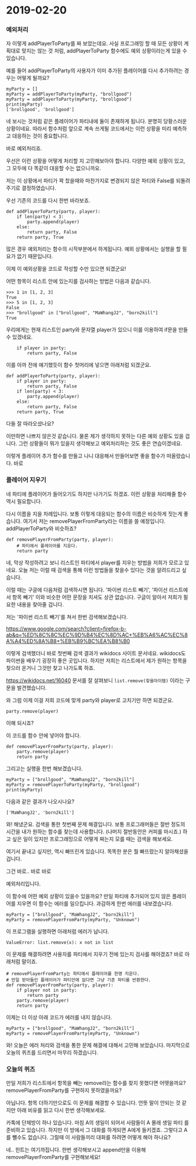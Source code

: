 # 2019-02-20

### 예외처리

자 이렇게 addPlayerToParty를 짜 보았는데요. 사실 프로그래밍 할 때 모든 상황이
계획대로 맞지는 않는 것 처럼, addPlayerToParty 함수에도 예외 상황이라는게 있을 수
있습니다.

예를 들어 addPlayerToParty의 사용자가  이미 추가된 플레이어를
다시 추가하려는 경우는 어떻게 될까요?

```
myParty = []
myParty = addPlayerToParty(myParty, "brollgood")
myParty = addPlayerToParty(myParty, "brollgood")
print(myParty)
['brollgood', 'brollgood']
```

네 보시는 것처럼 같은 플레이어가 파티내에 둘이 존재하게 됩니다. 분명히 당황스러운 상황이네요.
따라서 함수처럼 앞으로 계속 쓰게될 코드에서는 이런 상황을 미리 예측하고 대응하는 것이 중요합니다.

바로 예외처리죠.

우선은 이런 상황을 어떻게 처리할 지 고민해보아야 합니다. 다양한 예외 상황이 있고,
그 모두에 다 똑같이 대응할 수는 없으니까요.

저는 이 상황에서 파티가 꽉 찼을때와 마찬가지로 변경되지 않은 파티와 False를 되돌려 주기로 결정하였습니다.

우선 기존의 코드를 다시 한번 바라보죠.

```
def addPlayerToParty(party, player):
	if len(party) < 3:
		party.append(player)
	else:
		return party, False
	return party, True
```

많은 경우 예외처리는 함수의 시작부분에서 하게됩니다.
예외 상황에서는 실행을 할 필요가 없기 때문입니다.

이제 이 예외상황을 코드로 작성할 수만 있으면 되겠군요!

어떤 항목이 리스트 안에 있는지를 검사하는 방법은 다음과 같습니다.

```
>>> 1 in [1, 2, 3]
True
>>> 5 in [1, 2, 3]
False
>>> "brollgood" in ["brollgood", "MaWhangJ2", "born2kill"]
True
```

우리에게는 현재 리스트인 party와 문자열 player가 있으니 이를 이용하여 if문을 만들수 있겠네요.

```
	if player in party:
		return party, False
```

이를 아까 전에 얘기했듯이 함수 첫머리에 넣으면 아래처럼 되겠군요.

```
def addPlayerToParty(party, player):
	if player in party:
		return party, False
	if len(party) < 3:
		party.append(player)
	else:
		return party, False
	return party, True
```

다들 잘 따라오셨나요?

이만하면 나쁘지 않은것 같습니다.
물론 제가 생각하지 못하는 다른 예외 상황도 있을 겁니다.
그런 상황들이 뭐가 있을지 생각해보고 예외처리하는 것도 좋은 연습이겠네요.

이렇게 플레이어 추가 함수를 만들고 나니 대응해서 만들어보면 좋을 함수가 떠올랐습니다.
바로

### 플레이어 지우기

네 파티에 플레이어가 들어오기도 하지만 나가기도 하겠죠. 이런 상황을 처리해줄 함수 역시 필요합니다.

다시 이름을 지을 차례입니다. 보통 이렇게 대응되는 함수의 이름은 비슷하게 짓는게 좋습니다.
여기서 저는 removePlayerFromParty라는 이름을 쓸 예정입니다. addPlayerToParty와 비슷하죠?

```
def removePlayerFromParty(party, player):
	# 파티에서 플레이어를 지운다.
	return party
```

네, 막상 작성하려고 보니 리스트인 파티에서 player를 지우는 방법을 저희가 모르고 있네요.
오늘 저는 이럴 때 검색을 통해 이런 방법들을 찾을수 있다는 것을 알려드리고 싶습니다.

이럴 때는 구글에 다음처럼 검색하시면 됩니다. '파이썬 리스트 빼기', '파이선 리스트에서 항목 빼기'
이와 비슷한 어떤 문장을 치셔도 상관 없습니다. 구글이 알아서 저희가 필요한 내용을 찾아줄 겁니다.

저는 '파이썬 리스트 빼기'를 쳐서 한번 검색해보겠습니다.

https://www.google.com/search?client=firefox-b-ab&q=%ED%8C%8C%EC%9D%B4%EC%8D%AC+%EB%A6%AC%EC%8A%A4%ED%8A%B8+%EB%B9%BC%EA%B8%B0

이렇게 검색했더니 바로 첫번째 검색 결과가 wikidocs 사이트 문서네요. wikidocs도 파이썬을 배우기
굉장히 좋은 곳입니다. 하지만 저희는 리스트에서 제가 원하는 항목을 찾으러 온거니 그것만 찾고
나가도록 하죠.

https://wikidocs.net/16040 문서를 잘 살펴보니 `list.remove(찾을아이템)` 이라는 구문을 발견했습니다.

와 그럼 이제 이걸 저희 코드에 맞게 party와 player로 고치기만 하면 되겠군요.

```
party.remove(player)
```

이해 되시죠?

이 코드를 함수 안에 넣어야 합니다.

```
def removePlayerFromParty(party, player):
	party.remove(player)
	return party
```

그리고는 실행을 한번 해보겠습니다.

```
myParty = ["brollgood", "MaWhangJ2", "born2kill"]
myParty = removePlayerToParty(myParty, "brollgood")
print(myParty)
```

다음과 같은 결과가 나오시나요?

```
['MaWhangJ2', 'born2kill']
```

와! 해냈군요. 검색을 통한 첫번째 문제 해결입니다.
보통 프로그래머들은 절반 정도의 시간을 내가 원하는 함수를 찾는데 사용합니다.
(나머지 절반동안은 커피를 마시죠.)
하고 싶은 일이 있지만 프로그래밍으로 어떻게 짜는지 모를 때는 검색을 해보세요.

여기서 끝내고 싶지만, 역시 빠뜨린게 있습니다. 똑똑한 분은 뭘 빠뜨렸는지 알아채셨을겁니다.

그건 바로.. 바로 바로

예외처리입니다.

이 함수에 어떤 예외 상황이 있을수 있을까요? 만일 파티에 추가되어 있지 않은 플레이어를 지우면
이 함수는 에러를 일으킵니다. 과감하게 한번 에러를 내보겠습니다.

```
myParty = ["brollgood", "MaWhangJ2", "born2kill"]
myParty = removePlayerFromParty(myParty, "Unknown")
```

이 프로그램을 실행하면 아래처럼 에러가 납니다.

```
ValueError: list.remove(x): x not in list
```

이 문제를 해결하려면 사용자를 파티에서 지우기 전에 있는지 검사를 해야겠죠?
바로 아래처럼 말이죠.

```
# removePlayerFromParty는 파티에서 플레이어를 한명 지운다.
# 만일 받아들인 플레이어가 파티안에 없다면 그냥 기존 파티를 반환한다.
def removePlayerFromParty(party, player):
	if player not in party:
		return party
	party.remove(player)
	return party
```

이제는 더 이상 아래 코드가 에러를 내지 않습니다.

```
myParty = ["brollgood", "MaWhangJ2", "born2kill"]
myParty = removePlayerFromParty(myParty, "Unknown")
```

와! 오늘은 에러 처리와 검색을 통한 문제 해결에 대해서 고민해 보았습니다.
마지막으로 오늘의 퀴즈를 드리면서 마무리 하겠습니다.

### 오늘의 퀴즈

만일 저희가 리스트에서 항목을 빼는 remove라는 함수를 찾지 못했다면 어땟을까요?
removePlayerFromParty를 구현하지 못하였을까요?

아닙니다. 항목 더하기만으로도 이 문제를 해결할 수 있습니다.
언뜻 말이 안되는 것 같지만 아래 비유를 읽고 다시 한번 생각해보세요.

카톡에 단체방이 하나 있습니다. 마침 A의 생일이 되어서 사람들이 A 몰래 생일 파티
를 준비하고 있습니다. 하지만 이 방에서 그 대화를 하게되면 A에게 들키겠죠.
그렇다고 A를 뺄수도 없습니다. 그럴때 이 사람들끼리 대화를 하려면 어떻게 해야 하나요?

네.. 힌트는 여기까집니다. 한번 생각해보시고 append만을 이용해 removePlayerFromParty를 구현해보세요!

